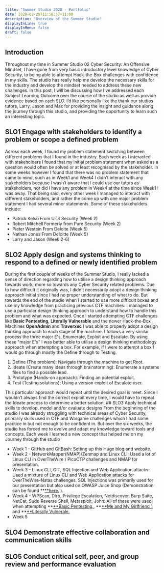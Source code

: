 ```yaml
---
title: "Summer Studio 2020 - Portfolio"
date: 2020-02-29T11:56:57+11:00
description: "Overview of the Summer Studio"
displayInLine: true
displayInMenu: false
draft: false
---
```


## Introduction 
Throughout my time in Summer Studio 02 Cyber Security: An Offensive Mindset, I have gone from very basic introductory level knowledge of Cyber Security, to being able to attempt Hack-the-Box challenges with confidence in my skills.
The studio has really help me develop the necessary skills for the industry and develop the mindset needed to address these new challenges. 
In this post, I will be discussing how I’ve addressed each Subject Learning Outcome over the course of the studio as well as provide evidence based on each SLO.
I’d like personally like the thank our studios tutors, Larry, Jason and Max for providing the insight and guidance along the journey through this studio, and providing the opportunity to learn such an interesting topic.

## SLO1 Engage with stakeholders to identify a problem or scope a defined problem
Across each week, I found my problem statement switching between different problems that I found in the industry. Each week as I interacted with stakeholders I found that my initial problem statement when asked as a question would often be solved or at least recognised by the stakeholder.
In some weeks however I found that there was no problem statement that came to mind, such as in Week1 and Week4 I didn’t interact with any stakeholders because I wasn’t aware that I could use our tutors as stakeholders, nor did I have any problem in Week4 at the time since Week1 I was away.
That being said, every other week I managed to interact with different stakeholders, and rather the come up with one major problem statement I had several minor statements. 
Some of these stakeholders include:
<ul>
<li>
Patrick Kelso From UTS Security (Week 2)
</li>
<li>
Robert Mitchell Formerly from Pure Security (Week 2)
</li>
<li>
Pieter Westein From Deloite (Week 5)
</li>
<li>
Nathan Jones From Deloitte (Week 5)
</li>
<li>
Larry and Jason (Week 2-6)
</li>
</ul>


## SLO2 Apply design and systems thinking to respond to a defined or newly identified problem
During the first couple of weeks of the Summer Studio, I really lacked a sense of direction regarding how to utilise a design thinking approach towards work, more so towards any Cyber Security related problems. Due to how difficult it originally was, I didn’t necessarily adopt a design thinking approach initial since I had no proper understanding of what to do.
But towards the end of the studio when I started to use more difficult boxes and use my knowledge from practicing previous CTF machines. I managed to use a particular design thinking approach to understand how to handle this problem and what was expected. 
Once I started attempting CTF challenges like **Basic Pentesting**, **Literally Vulnerable** and the newer Hack-the-Box Machines **OpenAdmin** and **Traverxec** I was able to properly adopt a design thinking approach to each stage of the machine.
I follows a very similar process the three major E's, Enumerate, Exploit and Escalate. By using these "major E's" I was better able to utilise a design thinking methodology approach when attempting a box.
For example, if I were to attempt a box I would go through mostly the Define through to Testing.
<ol>
<li>
Define (The problem): Navigate through the machine to get Root.
</li>
<li>
Ideate (Create many ideas through brainstorming): Enumerate a systems files to find a possible lead.
</li>
<li>
Prototype (Hands-on approach): Finding an potential exploit.
</li>
<li>
Test (Testing solutions): Using a version exploit of Escalate user.
</li>
</ol>
This particular approach would repeat until the desired goal is meet.
Since I wouldn’t always find the correct exploit every time, I would have to repeat the Ideate process to determine a better solution.
## SLO3 Apply technical skills to develop, model and/or evaluate designs
From the beginning of the studio I was already struggling with technical areas of Cyber Security, primarily skills used in CTF and Wargame challenges which I had some practice in but not enough to be confident in.
But over the six weeks, the studio has forced me to evolve and adapt my knowledge toward tools and concepts. Each week I learned a new concept that helped me on my Journey through the studio
<ul>
<li>
Week 1 - GitHub and GitBash: Setting up this Hugo blog and website.
</li>
<li>
Week 2 - NetworkMapper(NMAP)/Zenmap and Linux CLI: Used a lot of Linux CLI in OverTheWire / PicoCTP challenges and NMAP for presentation. 
</li>
<li>
Week 3 - Linux CLI, GIT, SQL Injection and Web Application attacks: Used a mixture of Linux CLI and Web Application attacks for OverTheWire-Natas challenges. SQL Injections was primarily used for our presentation but also used on OWASP Juice Shop (Demonstration can be found **<a href="https://www.hdrummon.me/post/reflection3/">**here.</a> ).
</li>
<li>
Week 4 - WPScan, Dirb, Privilege Escalation, Netdiscover, Burp Suite, NetCat, Sudo Reverse Shell, Metasploit, John: All of these were used when attempting **<a href="https://www.hdrummon.me/post/write-ups/basic-penetration-testing-1-write-up/">**Basic Pentesting.</a>, **<a href="https://www.hdrummon.me/post/write-ups/me-and-my-girlfriend-write-up-1/">**Me and My Girlfriend 1</a> and **<a href="https://www.hdrummon.me/post/write-ups/literally-vulnerable/">**Literally Vulnerale.</a>   
</li>
<li>
Week 5
</li>
</ul>

## SLO4 Demonstrate effective collaboration and communication skills


## SLO5 Conduct critical self, peer, and group review and performance evaluation
